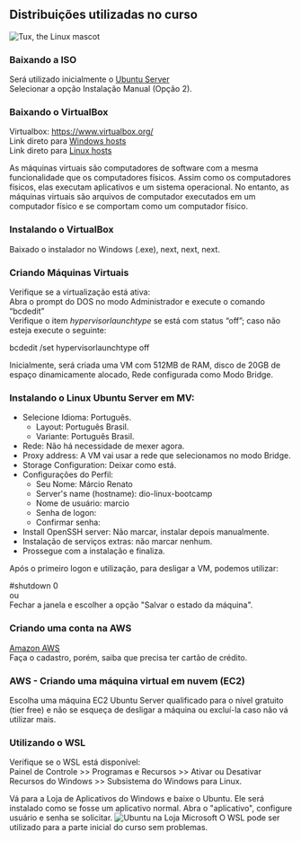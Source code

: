 ## Distribuições utilizadas no curso

![Tux, the Linux mascot](/png-transparent-tux-linux-vector-penguin-thumbnail.png)

### Baixando a ISO

Será utilizado inicialmente o [Ubuntu Server](https://ubuntu.com/download/server) <br>
Selecionar a opção Instalação Manual (Opção 2).

### Baixando o VirtualBox
Virtualbox: https://www.virtualbox.org/<br>
Link direto para [Windows hosts](https://download.virtualbox.org/virtualbox/6.1.36/VirtualBox-6.1.36-152435-Win.exe)<br>
Link direto para [Linux hosts](https://www.virtualbox.org/wiki/Linux_Downloads)<br>

As máquinas virtuais são computadores de software com a mesma funcionalidade que os computadores físicos. Assim como os computadores físicos, elas executam aplicativos e um sistema operacional. No entanto, as máquinas virtuais são arquivos de computador executados em um computador físico e se comportam como um computador físico.

### Instalando o VirtualBox
Baixado o instalador no Windows (.exe), next, next, next.

### Criando Máquinas Virtuais
Verifique se a virtualização está ativa:<br>
Abra o prompt do DOS no modo Administrador e execute o comando “bcdedit”<br>
Verifique o item _hypervisorlaunchtype_ se está com status “off”; caso não esteja execute o seguinte:

bcdedit /set hypervisorlaunchtype off

Inicialmente, será criada uma VM com 512MB de RAM, disco de 20GB de espaço dinamicamente alocado, Rede configurada como Modo Bridge.

### Instalando o Linux Ubuntu Server em MV: 
- Selecione Idioma: Português.
  - Layout: Português Brasil.
  - Variante: Português Brasil.
- Rede: Não há necessidade de mexer agora.
- Proxy address: A VM vai usar a rede que selecionamos no modo Bridge.
- Storage Configuration: Deixar como está.
- Configurações do Perfil: 
  - Seu Nome: Márcio Renato
  - Server's name (hostname): dio-linux-bootcamp
  - Nome de usuário: marcio
  - Senha de logon:
  - Confirmar senha:
- Install OpenSSH server: Não marcar, instalar depois manualmente.
- Instalação de serviços extras: não marcar nenhum.
- Prossegue com a instalação e finaliza.
 
Após o primeiro logon e utilização, para desligar a VM, podemos utilizar:

#shutdown 0<br>
ou<br>
Fechar a janela e escolher a opção "Salvar o estado da máquina".<br>

### Criando uma conta na AWS
[Amazon AWS](www.aws.amazon.com/pt/)<br>
Faça o cadastro, porém, saiba que precisa ter cartão de crédito.

### AWS - Criando uma máquina virtual em nuvem (EC2)

Escolha uma máquina EC2 Ubuntu Server qualificado para o nível gratuito (tier free) e não se esqueça de desligar a máquina ou excluí-la caso não vá utilizar mais.

### Utilizando o WSL
Verifique se o WSL está disponível:<br>
Painel de Controle >> Programas e Recursos >> Ativar ou Desativar Recursos do Windows >> Subsistema do Windows para Linux.

Vá para a Loja de Aplicativos do Windows e baixe o Ubuntu. Ele será instalado como se fosse um aplicativo normal.
Abra o "aplicativo", configure usuário e senha se solicitar.
![Ubuntu na Loja Microsoft](/ubuntu-ms-store.png)
O WSL pode ser utilizado para a parte inicial do curso sem problemas.